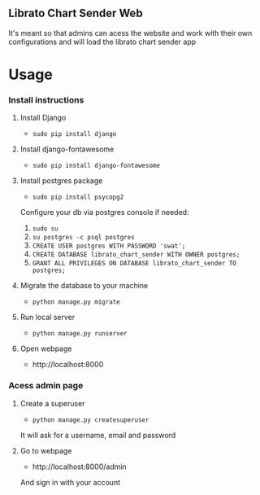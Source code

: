 ## Librato Chart Sender Web

It's meant so that admins can acess the website and work with their own configurations and will load the librato chart sender app


# Usage

### Install instructions
1. Install Django

    * ```sudo pip install django```

2. Install django-fontawesome

    * ```sudo pip install django-fontawesome```

3. Install postgres package
	
	* ```sudo pip install psycopg2```

	Configure your db via postgres console if needed:
	
	1. ```sudo su ```
	2. ```su postgres -c psql postgres```
	3. ```CREATE USER postgres WITH PASSWORD 'swat';```
	4. ```CREATE DATABASE librato_chart_sender WITH OWNER postgres;```
	5. ```GRANT ALL PRIVILEGES ON DATABASE librato_chart_sender TO postgres;```
	
    
4. Migrate the database to your machine

    * ```python manage.py migrate```

4. Run local server

    * ```python manage.py runserver``` 

5. Open webpage

    * http://localhost:8000
    
### Acess admin page

1. Create a superuser

    * ```python manage.py createsuperuser```
    
    It will ask for a username, email and password
    
2. Go to webpage

    * http://localhost:8000/admin
    
    And sign in with your account

